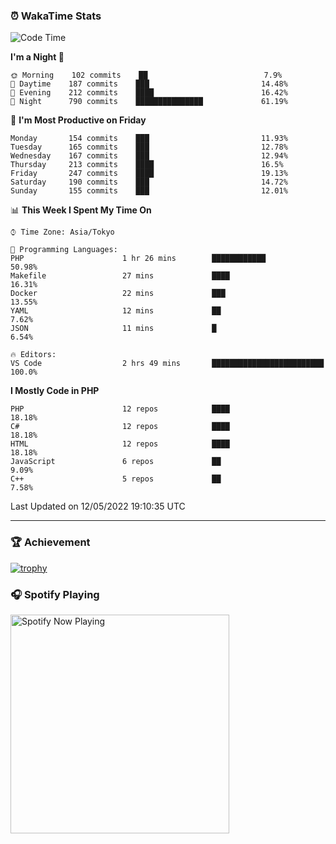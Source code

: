 ### ⏰ WakaTime Stats


<!--START_SECTION:waka-->
![Code Time](http://img.shields.io/badge/Code%20Time-0%20secs-blue)

**I'm a Night 🦉** 

```text
🌞 Morning    102 commits    ██                          7.9% 
🌆 Daytime    187 commits    ███                         14.48% 
🌃 Evening    212 commits    ████                        16.42% 
🌙 Night      790 commits    ███████████████             61.19%

```
📅 **I'm Most Productive on Friday** 

```text
Monday       154 commits    ███                         11.93% 
Tuesday      165 commits    ███                         12.78% 
Wednesday    167 commits    ███                         12.94% 
Thursday     213 commits    ████                        16.5% 
Friday       247 commits    ████                        19.13% 
Saturday     190 commits    ███                         14.72% 
Sunday       155 commits    ███                         12.01%

```


📊 **This Week I Spent My Time On** 

```text
⌚︎ Time Zone: Asia/Tokyo

💬 Programming Languages: 
PHP                      1 hr 26 mins        ████████████                50.98% 
Makefile                 27 mins             ████                        16.31% 
Docker                   22 mins             ███                         13.55% 
YAML                     12 mins             ██                          7.62% 
JSON                     11 mins             █                           6.54%

🔥 Editors: 
VS Code                  2 hrs 49 mins       █████████████████████████   100.0%

```

**I Mostly Code in PHP** 

```text
PHP                      12 repos            ████                        18.18% 
C#                       12 repos            ████                        18.18% 
HTML                     12 repos            ████                        18.18% 
JavaScript               6 repos             ██                          9.09% 
C++                      5 repos             ██                          7.58%

```



 Last Updated on 12/05/2022 19:10:35 UTC
<!--END_SECTION:waka-->

---

### 🏆 Achievement

[![trophy](https://github-profile-trophy.vercel.app/?username=Slime-hatena&theme=flat&no-bg=true&no-frame=true&column=8)](https://github.com/ryo-ma/github-profile-trophy)

### 🎧 Spotify Playing

[<img src="https://spotify-now-playing-slime-hatena.vercel.app/api/spotify-playing" alt="Spotify Now Playing" width="350" />](https://open.spotify.com/user/slime_hatena)

<!--
**Slime-hatena/Slime-hatena** is a ✨ _special_ ✨ repository because its `README.md` (this file) appears on your GitHub profile.

Here are some ideas to get you started:

- 🔭 I’m currently working on ...
- 🌱 I’m currently learning ...
- 👯 I’m looking to collaborate on ...
- 🤔 I’m looking for help with ...
- 💬 Ask me about ...
- 📫 How to reach me: ...
- 😄 Pronouns: ...
- ⚡ Fun fact: ...
-->

